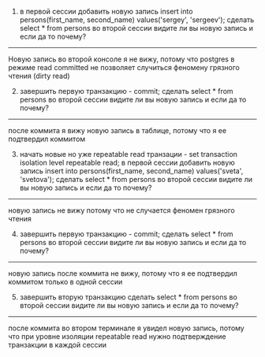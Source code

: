 1) в первой сессии добавить новую запись insert into persons(first_name, second_name) values('sergey', 'sergeev');
сделать select * from persons во второй сессии
видите ли вы новую запись и если да то почему?
-----------------------
Новую запись во второй консоле я не вижу, потому что postgres в режиме read committed не позволяет случиться феномену грязного чтения (dirty read)

2) завершить первую транзакцию - commit;
сделать select * from persons во второй сессии
видите ли вы новую запись и если да то почему?
-----------------------
после коммита я вижу новую запись в таблице, потому что я ее подтвердил коммитом

3) начать новые но уже repeatable read транзации - set transaction isolation level repeatable read;
в первой сессии добавить новую запись insert into persons(first_name, second_name) values('sveta', 'svetova');
сделать select * from persons во второй сессии
видите ли вы новую запись и если да то почему?
-----------------------
новую запись не вижу потому что не случается феномен грязного чтения

4) завершить первую транзакцию - commit;
сделать select * from persons во второй сессии
видите ли вы новую запись и если да то почему?
-----------------------
новую запись после коммита  не вижу, потому что я ее подтвердил коммитом только в одной сессии

5) завершить вторую транзакцию
сделать select * from persons во второй сессии
видите ли вы новую запись и если да то почему?
-----------------------
после коммита во втором терминале я увидел новую запись, потому что при уровне изоляции repeatable read нужно подтверждение транзакции в каждой сессии
